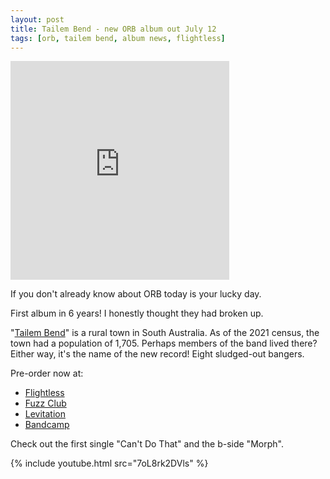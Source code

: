```yaml
---
layout: post
title: Tailem Bend - new ORB album out July 12
tags: [orb, tailem bend, album news, flightless]
---
```

<iframe loading="lazy" style="border: 0; width: 350px; height: 350px;" src="https://bandcamp.com/EmbeddedPlayer/album=1147828000/size=large/bgcol=ffffff/linkcol=0687f5/minimal=true/transparent=true/" seamless><a href="https://orband.bandcamp.com/album/tailem-bend">Tailem Bend by ORB</a></iframe>

If you don't already know about ORB today is your lucky day.

First album in 6 years! I honestly thought they had broken up.

"[Tailem Bend](https://en.wikipedia.org/wiki/Tailem_Bend,_South_Australia)" is a rural town in South Australia. As of the 2021 census, the town had a population of 1,705. Perhaps members of the band lived there? Either way, it's the name of the new record! Eight sludged-out bangers.

Pre-order now at:
 - [Flightless](https://flightlessrecords.com/product/o-r-b-tailem-bend-12-vinyl-dead-swan-edition)
 - [Fuzz Club](https://fuzzclub.com/products/orb-tailem-bend)
 - [Levitation](https://levitation.fm/products/orb-tailem-bend-levitation-edition)
 - [Bandcamp](https://orband.bandcamp.com/album/tailem-bend)


 Check out the first single "Can't Do That" and the b-side "Morph".

 {% include youtube.html src="7oL8rk2DVls" %}
